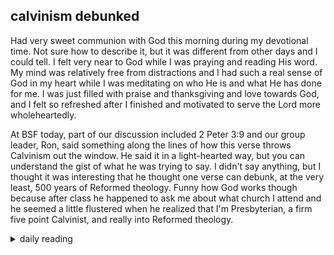 ## calvinism debunked

Had very sweet communion with God this morning during my devotional time. Not sure how to describe it, but it was different from other days and I could tell. I felt very near to God while I was praying and reading His word. My mind was relatively free from distractions and I had such a real sense of God in my heart while I was meditating on who He is and what He has done for me. I was just filled with praise and thanksgiving and love towards God, and I felt so refreshed after I finished and motivated to serve the Lord more wholeheartedly.

At BSF today, part of our discussion included 2 Peter 3:9 and our group leader, Ron, said something along the lines of how this verse throws Calvinism out the window. He said it in a light-hearted way, but you can understand the gist of what he was trying to say. I didn't say anything, but I thought it was interesting that he thought one verse can debunk, at the very least, 500 years of Reformed theology. Funny how God works though because after class he happened to ask me about what church I attend and he seemed a little flustered when he realized that I'm Presbyterian, a firm five point Calvinist, and really into Reformed theology.

<details markdown="1">
<summary>daily reading</summary>

| Dec. 3, 2024 |
| :-------------: |
| [Deut. 7; Ps. 90; Isa. 35; Rev. 5](https://blog.swang.cloud/2024/12/03/Bible-year-1.html) |
| [WCF 7; WLC 43-50; WSC 27-28](https://blog.swang.cloud/2024/11/27/westminster-month-1.html) |
| [The Apostles' Creed](https://threeforms.org/the-apostles-creed/) |
| John 10; Ex. 28; Heb. 13; 1 Tim. 5; Job 16; Ps. 78; Prov. 16; 1 Sam. 29; Jer. 12; Acts 22 |

</details>